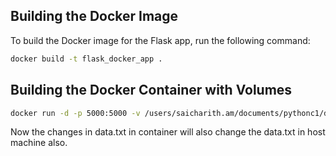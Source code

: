 
## Building the Docker Image

To build the Docker image for the Flask app, run the following command:

```sh
docker build -t flask_docker_app .
```
## Building the Docker Container with Volumes
```sh
docker run -d -p 5000:5000 -v /users/saicharith.am/documents/pythonc1/data:/app/data flask_docker_app
```
Now the changes in data.txt in container will also change the data.txt in host machine also.

